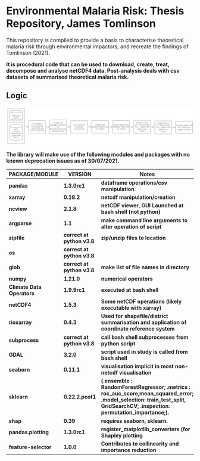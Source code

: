 # Environmental Malaria Risk: Thesis Repository, James Tomlinson

This repository is compiled to provide a basis to characterise theoretical malaria risk through environmental impactors, and recreate the findings of Tomlinson (2021). <b>

It is procedural code that can be used to download, create, treat, decompose and analyse netCDF4 data. Post-analysis deals with csv datasets of summarised theoretical malaria risk. <b>

## Logic <b>
  
  ![Logic Diagram](/diagrams/diagram_for_readme.png)

The library will make use of the following modules and packages with no known deprecation issues as of 30/07/2021.
 

|  PACKAGE/MODULE |  VERSION  | Notes|
|------------|-----------|---------------------------------------------|
| pandas     | 1.3.0rc1  |    dataframe operations/csv manipulation                                         |
| xarray     | 0.18.2    |     netcdf manipulation/creation                                      |
| ncview     | 2.1.8     | netCDF viewer, GUI Launched at bash shell (not python)|
| argparse   | 1.1       |  make command line arguments to alter operation of script                                           |
| zipfile    | correct at python v3.8| zip/unzip files to location|
| os         | correct at python v3.8||
| glob       | correct at python v3.8| make list of file names in directory|
| numpy      | 1.21.0    | numerical operators|
| Climate Data Operators |1.9.9rc1| executed at bash shell|
| netCDF4    | 1.5.3| Some netCDF operations (likely executable with xarray) |
| rioxarray  | 0.4.3 | Used for shapefile/district summarisation and application of coordinate reference system |
| subprocess | correct at python v3.8| call bash shell subprocesses from python script|
| GDAL  | 3.2.0 | script used in study is called from bash shell| 
| seaborn | 0.11.1 | visualisation implicit in most non-netcdf visualisation |
| sklearn | 0.22.2.post1 | (.ensemble : RandomForestRegressor;<b> .metrics : roc_auc_score,mean_squared_error; <b> .model_selection: train_test_split, GridSearchCV; <b> .inspection: permutation_importance;).|
| shap | 0.39 | requires seaborn, sklearn. |
| pandas.plotting | 1.3.0rc1 | register_matplotlib_converters (for Shapley plotting| 
| feature-selector | 1.0.0 | Contributes to collinearity and importance reduction |
  


